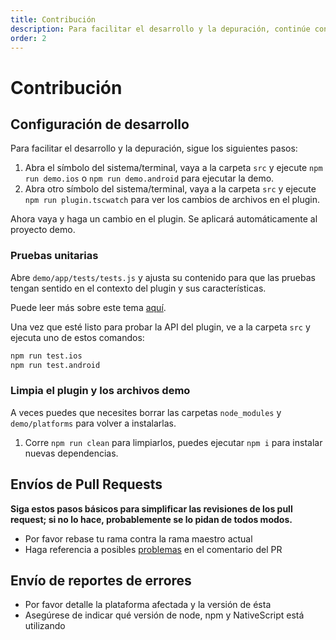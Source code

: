 ```yaml
---
title: Contribución
description: Para facilitar el desarrollo y la depuración, continúe con los siguientes pasos.
order: 2
---
```


# Contribución

## Configuración de desarrollo

Para facilitar el desarrollo y la depuración, sigue los siguientes pasos:

1. Abra el símbolo del sistema/terminal, vaya a la carpeta `src` y ejecute `npm run demo.ios` o `npm run demo.android` para ejecutar la demo.
2. Abra otro símbolo del sistema/terminal, vaya a la carpeta `src` y ejecute `npm run plugin.tscwatch` para ver los cambios de archivos en el plugin.

Ahora vaya y haga un cambio en el plugin. Se aplicará automáticamente al proyecto demo.

### Pruebas unitarias
Abre `demo/app/tests/tests.js` y ajusta su contenido para que las pruebas tengan sentido en el contexto del plugin y sus características.

Puede leer más sobre este tema [aquí](https://docs.nativescript.org/tooling/testing).

Una vez que esté listo para probar la API del plugin, ve a la carpeta `src` y ejecuta uno de estos comandos:

```bash
npm run test.ios
npm run test.android
```

### Limpia el plugin y los archivos demo

A veces puedes que necesites borrar las carpetas `node_modules` y `demo/platforms` para volver a instalarlas.

1. Corre `npm run clean` para limpiarlos, puedes ejecutar `npm i` para instalar nuevas dependencias.

## Envíos de Pull Requests

**Siga estos pasos básicos para simplificar las revisiones de los pull request; si no lo hace, probablemente se lo pidan de todos modos.**

* Por favor rebase tu rama contra la rama maestro actual
* Haga referencia a posibles [problemas](https://github.com/bazzite/nativescript-vibrate/issues) en el comentario del PR

## Envío de reportes de errores

* Por favor detalle la plataforma afectada y la versión de ésta
* Asegúrese de indicar qué versión de node, npm y NativeScript está utilizando
